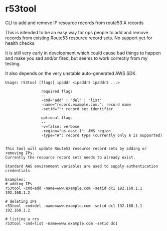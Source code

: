# r53tool
CLI to add and remove IP resource records from route53 A records

This is intended to be an easy way for ops people to add and remove records from existing Route53 resource record sets. No support yet for health checks.

It is still very early in development which could cause bad things to happen and make you sad and/or fired, but seems to work correctly from my testing.

It also depends on the very unstable auto-generated AWS SDK.

	Usage: r53tool [flags] ipaddr <ipaddr2 ipaddr3 ...>

					required flags
					--
					-cmd="add" | "del" | "list"
					-name="record.example.com.": record name
					-setid="": record set identifier

					optional flags
					--
					-v=false: verbose
					-region="us-east-1": AWS region
					-type="A": record type (currently only A is supported)


	This tool will update Route53 resource record sets by adding or removing IPs.
	Currently the resource record sets needs to already exist.

	Standard AWS environment variables are used to supply authentication credentials

	Examples:
	# adding IPs 
	r53tool -cmd=add -name=www.example.com -setid dc1 192.168.1.1 192.168.1.2

	# deleting IPs
	r53tool -cmd=del -name=www.example.com -setid dc1 192.168.1.1 192.168.1.2

	# listing a rrs
	r53tool -cmd=list -name=www.example.com -setid dc1



